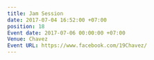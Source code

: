 ```yaml
---
title: Jam Session
date: 2017-07-04 16:52:00 +07:00
position: 18
Event date: 2017-07-06 00:00:00 +07:00
Venue: Chavez
Event URL: https://www.facebook.com/19Chavez/
---
```


